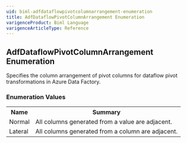 ```yaml
---
uid: biml-adfdataflowpivotcolumnarrangement-enumeration
title: AdfDataflowPivotColumnArrangement Enumeration
varigenceProduct: Biml Language
varigenceArticleType: Reference
---
```


## AdfDataflowPivotColumnArrangement Enumeration<div class="LanguageSummary"><div class ="SummaryItem">Specifies the column arrangement of pivot columns for dataflow pivot transformations in Azure Data Factory.</div></div><div class="EnumValueGroup">### Enumeration Values<table id="EnumValue" class="MemberList"><tbody><tr><th class="MemberNameColumnHeader">Name</th><th class="MemberSummaryColumnHeader">Summary</th></tr><tr class="cd0"><td class="MemberName">Normal</td><td class="MemberSummary"><div class ="SummaryItem">All columns generated from a value are adjacent.</div></td></tr><tr class="cd1"><td class="MemberName">Lateral</td><td class="MemberSummary"><div class ="SummaryItem">All columns generated from a column are adjacent.</div></td></tr></tbody></table></div>